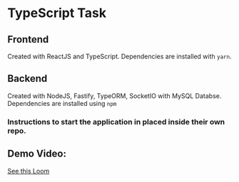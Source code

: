 # TypeScript Task

## Frontend

Created with ReactJS and TypeScript. Dependencies are installed with `yarn`.

## Backend

Created with NodeJS, Fastify, TypeORM, SocketIO with MySQL Databse. Dependencies are installed using `npm`

### Instructions to start the application in placed inside their own repo.

## Demo Video:

[See this Loom](https://www.loom.com/share/4126a4af17fb401582501b1923438c35)
